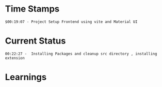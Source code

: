 # Time Stamps 
    $00:19:07 - Project Setup Frontend using vite and Material UI



# Current Status 
    00:22:27 -  Installing Packages and cleanup src directory , installing extension


# Learnings 